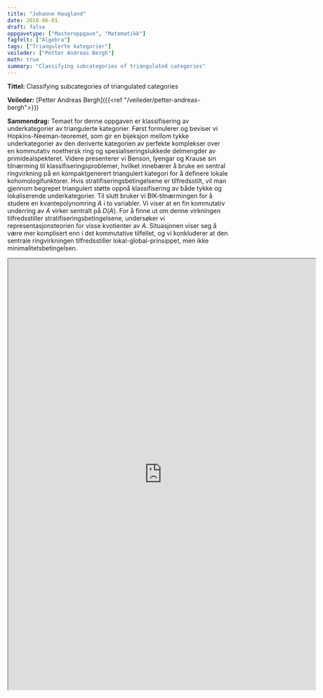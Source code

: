 ```yaml
---
title: "Johanne Haugland"
date: 2018-06-01
draft: false
oppgavetype: ["Masteroppgave", "Matematikk"]
fagfelt: ["Algebra"]
tags: ["Triangulerte kategorier"]
veileder: ["Petter Andreas Bergh"]
math: true
summary: "Classifying subcategories of triangulated categories"
---
```


**Tittel:** Classifying subcategories of triangulated categories

**Veileder:** [Petter Andreas Bergh]({{<ref "/veileder/petter-andreas-bergh">}}) 

**Sammendrag:** Temaet for denne oppgaven er klassifisering av underkategorier av triangulerte kategorier. Først formulerer og beviser vi Hopkins-Neeman-teoremet, som gir en bijeksjon mellom tykke underkategorier av den deriverte kategorien av perfekte komplekser over en kommutativ noethersk ring og spesialiseringslukkede delmengder av primidealspekteret. Videre presenterer vi Benson, Iyengar og Krause sin tilnærming til klassifiseringsproblemer, hvilket innebærer å bruke en sentral ringvirkning på en kompaktgenerert triangulert kategori for å definere lokale kohomologifunktorer. Hvis stratifiseringsbetingelsene er tilfredsstilt, vil man gjennom begrepet triangulert støtte oppnå klassifisering av både tykke og lokaliserende underkategorier. Til slutt bruker vi BIK-tilnærmingen for å studere en kvantepolynomring $A$ i to variabler. Vi viser at en fin kommutativ underring av $A$ virker sentralt på $D(A)$. For å finne ut om denne virkningen tilfredsstiller stratifiseringsbetingelsene, undersøker vi representasjonsteorien for visse kvotienter av $A$. Situasjonen viser seg å være mer komplisert enn i det kommutative tilfellet, og vi konkluderer at den sentrale ringvirkningen tilfredsstiller lokal-global-prinsippet, men ikke minimalitetsbetingelsen.

<iframe src="https://drive.google.com/file/d/1h8om-VS9wGZpw0IAVTHv6dNTnrbTJ8AN/preview" width="700" height="980" allow="autoplay"></iframe>